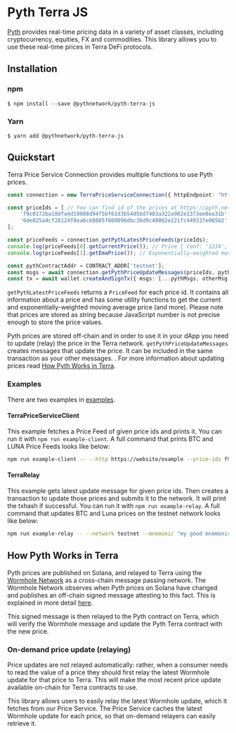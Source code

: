 # Pyth Terra JS
[Pyth](https://pyth.network/) provides real-time pricing data in a variety of asset classes, including cryptocurrency, equities, FX and commodities. This library allows you to use these real-time prices in Terra DeFi protocols.

## Installation

### npm

```
$ npm install --save @pythnetwork/pyth-terra-js
```

### Yarn

```
$ yarn add @pythnetwork/pyth-terra-js
```

## Quickstart
Terra Price Service Connection provides multiple functions to use Pyth prices.

```typescript
const connection = new TerraPriceServiceConnection({ httpEndpoint: "https://website/example" });

const priceIds = [ // You can find id of the prices at https://pyth.network/developers/price-feeds/
    'f9c0172ba10dfa4d19088d94f5bf61d3b54d5bd7483a322a982e1373ee8ea31b', // BTC/USD price id in testnet
    '6de025a4cf28124f8ea6cb8085f860096dbc36d9c40002e221fc449337e065b2' // LUNA/USD price id in testnet
];

const priceFeeds = connection.getPythLatestPriceFeeds(priceIds);
console.log(priceFeeds[0].getCurrentPrice()); // Price { conf: '1234', expo: -8, price: '12345678' }
console.log(priceFeeds[1].getEmaPrice()); // Exponentially-weighted moving average price

const pythContractAddr = CONTRACT_ADDR['testnet'];
const msgs = await connection.getPythPriceUpdateMessages(priceIds, pythContractAddr, wallet.key.accAddress);
const tx = await wallet.createAndSignTx({ msgs: [...pythMsgs, otherMsg, anotherMsg] });
```

`getPythLatestPriceFeeds` returns a `PriceFeed` for each price id. It contains all information about a price and has
some utility functions to get the current and exponentially-weighted moving average price (and more).
Please note that prices are stored as string because JavaScript number is not precise enough to store the price values.

Pyth prices are stored off-chain and in order to use it in your dApp you need to update (relay) the price in the Terra network.
`getPythPriceUpdateMessages` creates messages that update the price. It can be included in the same transaction as your other messages.
. For more information about updating prices read [How Pyth Works in Terra](#how-pyth-works-in-terra).

### Examples
There are two examples in [examples](./src/examples/).

#### TerraPriceServiceClient
This example fetches a Price Feed of given price ids and prints it. You can run it with `npm run example-client`. A full command that prints BTC and LUNA Price Feeds looks like below:

```bash
npm run example-client -- --http https://website/example --price-ids f9c0172ba10dfa4d19088d94f5bf61d3b54d5bd7483a322a982e1373ee8ea31b 6de025a4cf28124f8ea6cb8085f860096dbc36d9c40002e221fc449337e065b2
```

#### TerraRelay
This example gets latest update message for given price ids. Then creates a transaction to update those prices and submits it to the network. It will print the txhash if successful. You can run it with `npm run example-relay`. A full command that updates BTC and Luna prices on the testnet network looks like below:

```bash
npm run example-relay -- --network testnet --mnemonic "my good mnemonic" --http https://website/example --price-ids f9c0172ba10dfa4d19088d94f5bf61d3b54d5bd7483a322a982e1373ee8ea31b 6de025a4cf28124f8ea6cb8085f860096dbc36d9c40002e221fc449337e065b2  
```

## How Pyth Works in Terra
Pyth prices are published on Solana, and relayed to Terra using the [Wormhole Network](https://wormholenetwork.com/) as a cross-chain message passing network. The Wormhole Network observes when Pyth prices on Solana have changed and publishes an off-chain signed message attesting to this fact. This is explained in more detail [here](https://docs.wormholenetwork.com/wormhole/).

This signed message is then relayed to the Pyth contract on Terra, which will verify the Wormhole message and update the Pyth Terra contract with the new price.

### On-demand price update (relaying)
Price updates are not relayed automatically: rather, when a consumer needs to read the value of a price they should first relay the latest Wormhole update for that price to Terra. This will make the most recent price update available on-chain for Terra contracts to use.

This library allows users to easily relay the latest Wormhole update, which it fetches from our Price Service. The Price Service caches the latest Wormhole update for each price, so that on-demand relayers can easily retrieve it.
